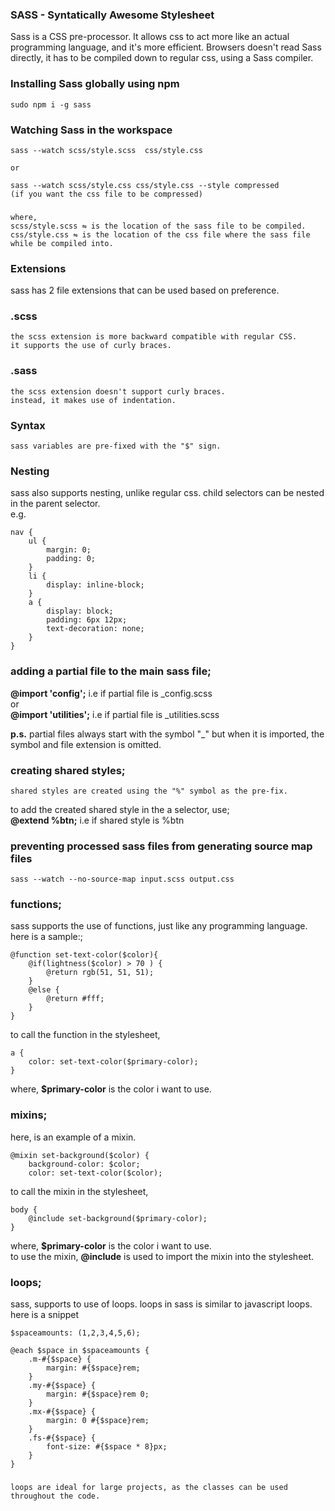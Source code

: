 ### <b>SASS - Syntatically Awesome Stylesheet</b>
Sass is a CSS pre-processor. It allows css to act more like an actual programming language, and it's more efficient.
Browsers doesn't read Sass directly, it has to be compiled down to regular css, using a Sass compiler.

### Installing Sass globally using npm
    sudo npm i -g sass

### Watching Sass in the workspace
    sass --watch scss/style.scss  css/style.css

    or 

    sass --watch scss/style.css css/style.css --style compressed
    (if you want the css file to be compressed)
###
    where,
    scss/style.scss ⇋ is the location of the sass file to be compiled.
    css/style.css ⇋ is the location of the css file where the sass file while be compiled into.

### Extensions
sass has 2 file extensions that can be used based on preference.

### .scss
    the scss extension is more backward compatible with regular CSS.
    it supports the use of curly braces.
### .sass
    the scss extension doesn't support curly braces.
    instead, it makes use of indentation.


### Syntax
    sass variables are pre-fixed with the "$" sign.

### Nesting
sass also supports nesting, unlike regular css.
child selectors can be nested in the parent selector.
<br>
e.g.

    nav {
        ul {
            margin: 0;
            padding: 0;
        }
        li {
            display: inline-block;
        }
        a {
            display: block;
            padding: 6px 12px;
            text-decoration: none;
        }
    }



### adding a partial file to the main sass file;
<b>@import 'config';</b>
i.e if partial file is _config.scss
<br>
or
<br>
<b>@import 'utilities';</b>
i.e if partial file is _utilities.scss

<b>p.s.</b> partial files always start with the symbol "_" but when it is imported, the symbol and file extension is omitted.


### creating shared styles;
    shared styles are created using the "%" symbol as the pre-fix.
to add the created shared style in the a selector, use;
<br>
<b>@extend %btn;</b>
i.e if shared style is %btn

### preventing processed sass files from generating source map files
    sass --watch --no-source-map input.scss output.css

### functions;
sass supports the use of functions, just like any programming language. here is a sample:;

    @function set-text-color($color){
        @if(lightness($color) > 70 ) {
            @return rgb(51, 51, 51);
        }
        @else {
            @return #fff;
        }
    }

to call the function in the stylesheet,

    a {
        color: set-text-color($primary-color);
    }
where, <b>$primary-color</b> is the color i want to use.


### mixins;
here, is an example of a mixin.

    @mixin set-background($color) {
        background-color: $color;
        color: set-text-color($color);

to call the mixin in the stylesheet,

    body {
        @include set-background($primary-color);
    }
where, <b>$primary-color</b> is the color i want to use.
<br>
to use the mixin, <b>@include</b> is used to import the mixin into the stylesheet.


### loops;
sass, supports to use of loops.
loops in sass is similar to javascript loops.
here is a snippet
   
    $spaceamounts: (1,2,3,4,5,6); 
<!-- this is  the variable, to be looped through -->

    @each $space in $spaceamounts {
        .m-#{$space} {
            margin: #{$space}rem;
        }
        .my-#{$space} {
            margin: #{$space}rem 0;
        }
        .mx-#{$space} {
            margin: 0 #{$space}rem;
        }
        .fs-#{$space} {
            font-size: #{$space * 8}px;
        }
    }
###
    loops are ideal for large projects, as the classes can be used throughout the code.
